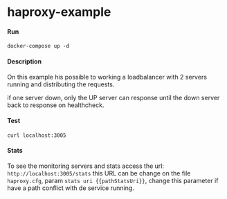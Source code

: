 # haproxy-example


#### Run
```docker-compose up -d```


#### Description

On this example his possible to working a loadbalancer with 2 servers running and distributing the requests.

if one server down, only the UP server can response until the down server back to response on healthcheck.

#### Test

```curl localhost:3005```


#### Stats

To see the monitoring servers and stats access the url: `http://localhost:3005/stats`
this URL can be change on the file `haproxy.cfg`, param `stats uri {{pathStatsUri}}`, change this parameter if have a path conflict with de service running.
